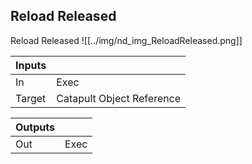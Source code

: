 ## Reload Released
Reload Released
![[../img/nd_img_ReloadReleased.png]]

|Inputs||
|--|--|
| In | Exec |
| Target | Catapult Object Reference |

|Outputs||
|--|--|
| Out | Exec |

